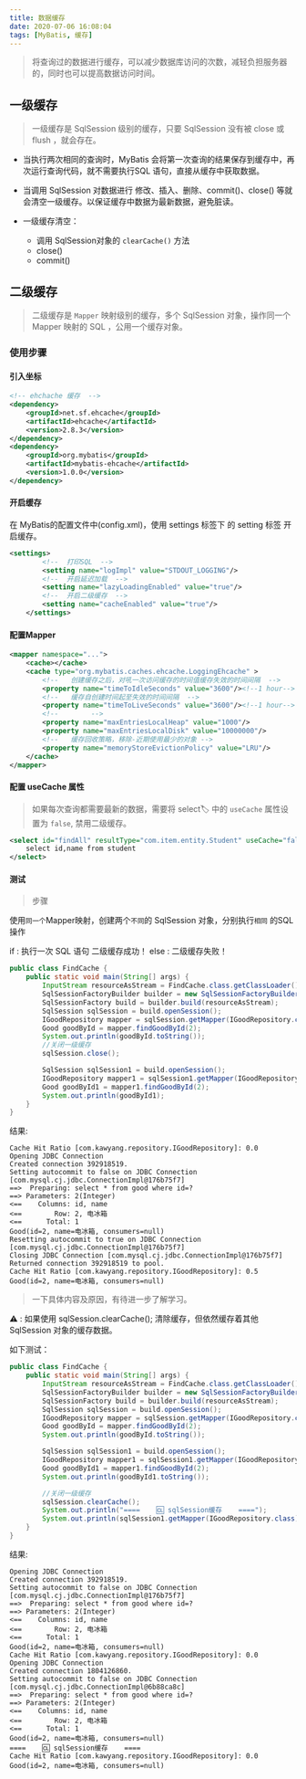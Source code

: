 ```yaml
---
title: 数据缓存
date: 2020-07-06 16:08:04
tags: [MyBatis, 缓存]
---
```


> 将查询过的数据进行缓存，可以减少数据库访问的次数，减轻负担服务器的，同时也可以提高数据访问时间。

<!-- more -->

## 一级缓存

> 一级缓存是 SqlSession 级别的缓存，只要 SqlSession 没有被 close 或 flush ，就会存在。

- 当执行两次相同的查询时，MyBatis 会将第一次查询的结果保存到缓存中，再次运行查询代码，就不需要执行SQL 语句，直接从缓存中获取数据。

- 当调用 SqlSession 对数据进行 修改、插入、删除、commit()、close() 等就会清空一级缓存。以保证缓存中数据为最新数据，避免脏读。
- 一级缓存清空：
	- 调用 SqlSession对象的 `clearCache()` 方法
	- close()
	- commit()


## 二级缓存

> 二级缓存是 `Mapper` 映射级别的缓存，多个 SqlSession 对象，操作同一个 Mapper 映射的 SQL ，公用一个缓存对象。

### 使用步骤

#### 引入坐标

```xml
<!-- ehchache 缓存  -->
<dependency>
    <groupId>net.sf.ehcache</groupId>
    <artifactId>ehcache</artifactId>
    <version>2.8.3</version>
</dependency>
<dependency>
    <groupId>org.mybatis</groupId>
    <artifactId>mybatis-ehcache</artifactId>
    <version>1.0.0</version>
</dependency>
```

#### 开启缓存

在 MyBatis的配置文件中(config.xml)，使用 settings 标签下 的 setting 标签 开启缓存。

```xml
<settings>
        <!--  打印SQL  -->
        <setting name="logImpl" value="STDOUT_LOGGING"/>
        <!--  开启延迟加载  -->
        <setting name="lazyLoadingEnabled" value="true"/>
        <!--  开启二级缓存  -->
        <setting name="cacheEnabled" value="true"/>
    </settings>
```

#### 配置Mapper

```xml
<mapper namespace="...">
	<cache></cache>
	<cache type="org.mybatis.caches.ehcache.LoggingEhcache" >
		<!--   创建缓存之后，对吼一次访问缓存的时间值缓存失效的时间间隔  -->
	    <property name="timeToIdleSeconds" value="3600"/><!--1 hour-->
		<!--   缓存自创建时间起至失效的时间间隔  -->
	    <property name="timeToLiveSeconds" value="3600"/><!--1 hour-->
		<!--        -->
	    <property name="maxEntriesLocalHeap" value="1000"/>
	    <property name="maxEntriesLocalDisk" value="10000000"/>
		<!--   缓存回收策略，移除-近期使用最少的对象 -->
	    <property name="memoryStoreEvictionPolicy" value="LRU"/>
	</cache>
</mapper>
```


#### 配置 useCache 属性

> 如果每次查询都需要最新的数据，需要将 select🏷️ 中的 `useCache` 属性设置为 `false`, 禁用二级缓存。

```xml
<select id="findAll" resultType="com.item.entity.Student" useCache="false">
    select id,name from student 
</select>
```

#### 测试

> 步骤

使用`同一个`Mapper映射，创建两个`不同`的 SqlSession 对象，分别执行`相同` 的SQL操作

if : 执行一次 SQL 语句
	二级缓存成功！
else :
	二级缓存失败！

```java
public class FindCache {
    public static void main(String[] args) {
        InputStream resourceAsStream = FindCache.class.getClassLoader().getResourceAsStream("config.xml");
        SqlSessionFactoryBuilder builder = new SqlSessionFactoryBuilder();
        SqlSessionFactory build = builder.build(resourceAsStream);
        SqlSession sqlSession = build.openSession();
        IGoodRepository mapper = sqlSession.getMapper(IGoodRepository.class);
        Good goodById = mapper.findGoodById(2);
        System.out.println(goodById.toString());
        //关闭一级缓存
        sqlSession.close();

        SqlSession sqlSession1 = build.openSession();
        IGoodRepository mapper1 = sqlSession1.getMapper(IGoodRepository.class);
        Good goodById1 = mapper1.findGoodById(2);
        System.out.println(goodById1);
    }
}
```

结果:

```shell
Cache Hit Ratio [com.kawyang.repository.IGoodRepository]: 0.0
Opening JDBC Connection
Created connection 392918519.
Setting autocommit to false on JDBC Connection [com.mysql.cj.jdbc.ConnectionImpl@176b75f7]
==>  Preparing: select * from good where id=?
==> Parameters: 2(Integer)
<==    Columns: id, name
<==        Row: 2, 电冰箱
<==      Total: 1
Good(id=2, name=电冰箱, consumers=null)
Resetting autocommit to true on JDBC Connection [com.mysql.cj.jdbc.ConnectionImpl@176b75f7]
Closing JDBC Connection [com.mysql.cj.jdbc.ConnectionImpl@176b75f7]
Returned connection 392918519 to pool.
Cache Hit Ratio [com.kawyang.repository.IGoodRepository]: 0.5
Good(id=2, name=电冰箱, consumers=null)
```

> 一下具体内容及原因，有待进一步了解学习。

⚠️ : 如果使用 sqlSession.clearCache(); 清除缓存，但依然缓存着其他 SqlSession 对象的缓存数据。

如下测试：

```java
public class FindCache {
    public static void main(String[] args) {
        InputStream resourceAsStream = FindCache.class.getClassLoader().getResourceAsStream("config.xml");
        SqlSessionFactoryBuilder builder = new SqlSessionFactoryBuilder();
        SqlSessionFactory build = builder.build(resourceAsStream);
        SqlSession sqlSession = build.openSession();
        IGoodRepository mapper = sqlSession.getMapper(IGoodRepository.class);
        Good goodById = mapper.findGoodById(2);
        System.out.println(goodById.toString());

        SqlSession sqlSession1 = build.openSession();
        IGoodRepository mapper1 = sqlSession1.getMapper(IGoodRepository.class);
        Good goodById1 = mapper1.findGoodById(2);
        System.out.println(goodById1.toString());

        //关闭一级缓存
        sqlSession.clearCache();
        System.out.println("====    🆑 sqlSession缓存    ====");
        System.out.println(sqlSession1.getMapper(IGoodRepository.class).findGoodById(2));
    }
}
```

结果:

```
Opening JDBC Connection
Created connection 392918519.
Setting autocommit to false on JDBC Connection [com.mysql.cj.jdbc.ConnectionImpl@176b75f7]
==>  Preparing: select * from good where id=?
==> Parameters: 2(Integer)
<==    Columns: id, name
<==        Row: 2, 电冰箱
<==      Total: 1
Good(id=2, name=电冰箱, consumers=null)
Cache Hit Ratio [com.kawyang.repository.IGoodRepository]: 0.0
Opening JDBC Connection
Created connection 1804126860.
Setting autocommit to false on JDBC Connection [com.mysql.cj.jdbc.ConnectionImpl@6b88ca8c]
==>  Preparing: select * from good where id=?
==> Parameters: 2(Integer)
<==    Columns: id, name
<==        Row: 2, 电冰箱
<==      Total: 1
Good(id=2, name=电冰箱, consumers=null)
====    🆑 sqlSession缓存    ====
Cache Hit Ratio [com.kawyang.repository.IGoodRepository]: 0.0
Good(id=2, name=电冰箱, consumers=null)
```
